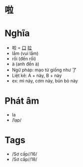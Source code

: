 # 啦

# Nghĩa
* 啦 = [口](口.md) [拉](拉.md)
* lắm (vui lắm)
* rồi (đến rồi)
* à (anh đến à)
* Ngữ pháp: mạo từ giống như 了
* Liệt kê: A + này, B + này
* ex: mì này, cơm này, bún bò này

# Phát âm
* la
*  /lạp/

# Tags
* /Sơ cấp//16/
*  /Sơ cấp//18/

